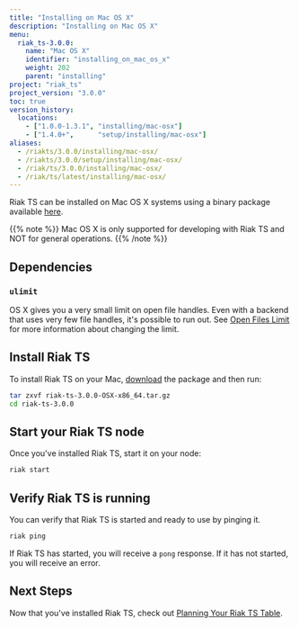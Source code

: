 ```yaml
---
title: "Installing on Mac OS X"
description: "Installing on Mac OS X"
menu:
  riak_ts-3.0.0:
    name: "Mac OS X"
    identifier: "installing_on_mac_os_x"
    weight: 202
    parent: "installing"
project: "riak_ts"
project_version: "3.0.0"
toc: true
version_history:
  locations:
    - ["1.0.0-1.3.1", "installing/mac-osx"]
    - ["1.4.0+",      "setup/installing/mac-osx"]
aliases:
  - /riakts/3.0.0/installing/mac-osx/
  - /riakts/3.0.0/setup/installing/mac-osx/
  - /riak/ts/3.0.0/installing/mac-osx/
  - /riak/ts/latest/installing/mac-osx/
---
```



[download]: {{<baseurl>}}riak/ts/3.0.0/downloads/
[openfileslimit]: {{<baseurl>}}riak/kv/2.2.0/using/performance/open-files-limit
[planning]: {{<baseurl>}}riak/ts/3.0.0/using/planning

Riak TS can be installed on Mac OS X systems using a binary
package available [here][download].

{{% note %}}
Mac OS X is only supported for developing with Riak TS and NOT for general operations.
{{% /note %}}


## Dependencies

### `ulimit`

OS X gives you a very small limit on open file handles. Even with a
backend that uses very few file handles, it's possible to run out. See
[Open Files Limit][openfileslimit] for more information about changing the limit.


## Install Riak TS

To install Riak TS on your Mac, [download] the package and then run:

```bash
tar zxvf riak-ts-3.0.0-OSX-x86_64.tar.gz
cd riak-ts-3.0.0
```


## Start your Riak TS node

Once you've installed Riak TS, start it on your node:

```bash
riak start
```

## Verify Riak TS is running

You can verify that Riak TS is started and ready to use by pinging it.

```bash
riak ping
```

If Riak TS has started, you will receive a `pong` response. If it has not started, you will receive an error. 


## Next Steps

Now that you've installed Riak TS, check out [Planning Your Riak TS Table][planning].
